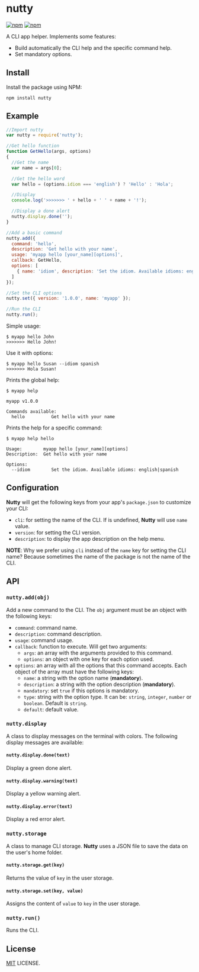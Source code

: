 # nutty

[![npm](https://img.shields.io/npm/v/nutty.svg?style=flat-square)](https://www.npmjs.com/package/nutty)
[![npm](https://img.shields.io/npm/dt/nutty.svg?style=flat-square)](https://www.npmjs.com/package/nutty)

A CLI app helper. Implements some features:

- Build automatically the CLI help and the specific command help.
- Set mandatory options.

## Install

Install the package using NPM:

```
npm install nutty
```

## Example

```javascript
//Import nutty
var nutty = require('nutty');

//Get hello function
function GetHello(args, options)
{
  //Get the name
  var name = args[0];

  //Get the hello word
  var hello = (options.idiom === 'english') ? 'Hello' : 'Hola';

  //Display
  console.log('>>>>>>> ' + hello + ' ' + name + '!');

  //Display a done alert
  nutty.display.done('');
}

//Add a basic command
nutty.add({
  command: 'hello',
  description: 'Get hello with your name',
  usage: 'myapp hello [your_name][options]',
  callback: GetHello,
  options: [
    { name: 'idiom', description: 'Set the idiom. Available idioms: english|spanish', default: 'english' }
  ]
});

//Set the CLI options
nutty.set({ version: '1.0.0', name: 'myapp' });

//Run the CLI
nutty.run();
```

Simple usage:

```
$ myapp hello John
>>>>>>> Hello John!
```

Use it with options:

```
$ myapp hello Susan --idiom spanish
>>>>>>> Hola Susan!
```

Prints the global help:

```
$ myapp help

myapp v1.0.0

Commands available:
  hello          Get hello with your name
```

Prints the help for a specific command:

```
$ myapp help hello

Usage:        myapp hello [your_name][options]
Description:  Get hello with your name

Options:
  --idiom        Set the idiom. Available idioms: english|spanish

```

## Configuration

**Nutty** will get the following keys from your app's `package.json` to customize your CLI:

- `cli`: for setting the name of the CLI. If is undefined, **Nutty** will use `name` value.
- `version`: for setting the CLI version.
- `description`: to display the app description on the help menu.


 **NOTE**: Why we prefer using `cli` instead of the `name` key for setting the CLI name? Because sometimes the name of the package is not the name of the CLI.

## API

### `nutty.add(obj)`

Add a new command to the CLI. The `obj` argument must be an object with the following keys:

- `command`: command name.
- `description`: command description.
- `usage`: command usage.
- `callback`: function to execute. Will get two arguments:
  - `args`: an array with the arguments provided to this command.
  - `options`: an object with one key for each option used.
- `options`: an array with all the options that this command accepts. Each object of the array must have the following keys:
  - `name`: a string with the option name (**mandatory**).
  - `description`: a string with the option description (**mandatory**).
  - `mandatory`: set `true` if this options is mandatory.
  - `type`: string with the option type. It can be: `string`, `integer`, `number` or `boolean`. Default is `string`.
  - `default`: default value.

### `nutty.display`

A class to display messages on the terminal with colors. The following display messages are available:

#### `nutty.display.done(text)`

Display a green done alert.

#### `nutty.display.warning(text)`

Display a yellow warning alert.

#### `nutty.display.error(text)`

Display a red error alert.

### `nutty.storage`

A class to manage CLI storage. **Nutty** uses a JSON file to save the data on the user's home folder.

#### `nutty.storage.get(key)`

Returns the value of `key` in the user storage.

#### `nutty.storage.set(key, value)`

Assigns the content of `value` to `key` in the user storage.

### `nutty.run()`

Runs the CLI.

## License

[MIT](./LICENSE) LICENSE.
